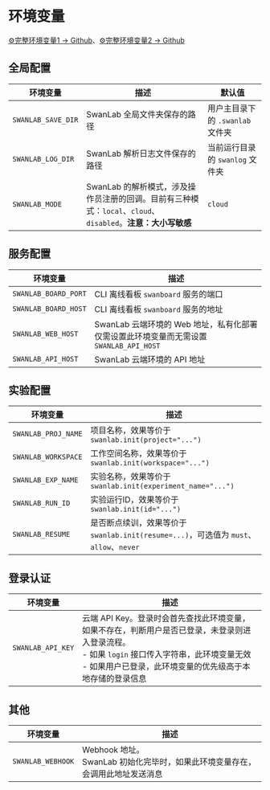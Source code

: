 # 环境变量

[⚙️完整环境变量1 -> Github](https://github.com/SwanHubX/SwanLab/blob/main/swanlab/env.py)、[⚙️完整环境变量2 -> Github](https://github.com/SwanHubX/SwanLab-Toolkit/blob/main/swankit/env.py)

## 全局配置

| 环境变量 | 描述 | 默认值 |
| --- | --- | --- |
| `SWANLAB_SAVE_DIR` | SwanLab 全局文件夹保存的路径 | 用户主目录下的 `.swanlab` 文件夹 |
| `SWANLAB_LOG_DIR` | SwanLab 解析日志文件保存的路径 | 当前运行目录的 `swanlog` 文件夹 |
| `SWANLAB_MODE` | SwanLab 的解析模式，涉及操作员注册的回调。目前有三种模式：`local`、`cloud`、`disabled`。**注意：大小写敏感** | `cloud` |

## 服务配置

| 环境变量 | 描述 | 
| --- | --- |
| `SWANLAB_BOARD_PORT` | CLI 离线看板 `swanboard` 服务的端口 |
| `SWANLAB_BOARD_HOST` | CLI 离线看板 `swanboard` 服务的地址 |
| `SWANLAB_WEB_HOST` | SwanLab 云端环境的 Web 地址，私有化部署仅需设置此环境变量而无需设置 `SWANLAB_API_HOST` |
| `SWANLAB_API_HOST` | SwanLab 云端环境的 API 地址 |

## 实验配置

| 环境变量 | 描述 |
| --- | --- |
| `SWANLAB_PROJ_NAME` | 项目名称，效果等价于 `swanlab.init(project="...")` |
| `SWANLAB_WORKSPACE` | 工作空间名称，效果等价于 `swanlab.init(workspace="...")` |
| `SWANLAB_EXP_NAME` | 实验名称，效果等价于 `swanlab.init(experiment_name="...")` |
| `SWANLAB_RUN_ID` | 实验运行ID，效果等价于 `swanlab.init(id="...")` |
| `SWANLAB_RESUME` | 是否断点续训，效果等价于 `swanlab.init(resume=...)`，可选值为 `must`、`allow`、`never` |

## 登录认证

| 环境变量 | 描述 |
| --- | --- | 
| `SWANLAB_API_KEY` | 云端 API Key。登录时会首先查找此环境变量，如果不存在，判断用户是否已登录，未登录则进入登录流程。<br>- 如果 `login` 接口传入字符串，此环境变量无效<br>- 如果用户已登录，此环境变量的优先级高于本地存储的登录信息 |

## 其他

| 环境变量 | 描述 |
| --- | --- |
| `SWANLAB_WEBHOOK` | Webhook 地址。<br> SwanLab 初始化完毕时，如果此环境变量存在，会调用此地址发送消息 |
